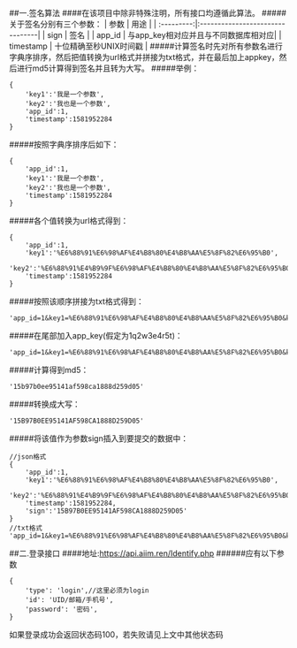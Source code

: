 ##一.签名算法
####在该项目中除非特殊注明，所有接口均遵循此算法。
#####关于签名分别有三个参数：
| 参数        | 用途                            |
| :---------:|:--------------------------------|
| sign       | 签名                            |
| app_id     | 与app_key相对应并且与不同数据库相对应|
| timestamp  | 十位精确至秒UNIX时间戳             |
#####计算签名时先对所有参数名进行字典序排序，然后把值转换为url格式并拼接为txt格式，并在最后加上appkey，然后进行md5计算得到签名并且转为大写。
#####举例：
```
{
    'key1':'我是一个参数',
    'key2':'我也是一个参数',
    'app_id':1,
    'timestamp':1581952284
}
```
#####按照字典序排序后如下：
```
{
    'app_id':1,
    'key1':'我是一个参数',
    'key2':'我也是一个参数',
    'timestamp':1581952284
}
```
#####各个值转换为url格式得到：
```
{
    'app_id':1,
    'key1':'%E6%88%91%E6%98%AF%E4%B8%80%E4%B8%AA%E5%8F%82%E6%95%B0',
    'key2':'%E6%88%91%E4%B9%9F%E6%98%AF%E4%B8%80%E4%B8%AA%E5%8F%82%E6%95%B0',
    'timestamp':1581952284
}
```
#####按照该顺序拼接为txt格式得到：
```
'app_id=1&key1=%E6%88%91%E6%98%AF%E4%B8%80%E4%B8%AA%E5%8F%82%E6%95%B0&key2=%E6%88%91%E4%B9%9F%E6%98%AF%E4%B8%80%E4%B8%AA%E5%8F%82%E6%95%B0&timestamp=1581952284'
```
#####在尾部加入app_key(假定为1q2w3e4r5t)：
```
'app_id=1&key1=%E6%88%91%E6%98%AF%E4%B8%80%E4%B8%AA%E5%8F%82%E6%95%B0&key2=%E6%88%91%E4%B9%9F%E6%98%AF%E4%B8%80%E4%B8%AA%E5%8F%82%E6%95%B0&timestamp=1581952284&app_key=1q2w3e4r5t'
```
#####计算得到md5：
```
'15b97b0ee95141af598ca1888d259d05'
```
#####转换成大写：
```
'15B97B0EE95141AF598CA1888D259D05'
```
#####将该值作为参数sign插入到要提交的数据中：
```
//json格式
{
    'app_id':1,
    'key1':'%E6%88%91%E6%98%AF%E4%B8%80%E4%B8%AA%E5%8F%82%E6%95%B0',
    'key2':'%E6%88%91%E4%B9%9F%E6%98%AF%E4%B8%80%E4%B8%AA%E5%8F%82%E6%95%B0',
    'timestamp':1581952284,
    'sign':'15B97B0EE95141AF598CA1888D259D05'
}
//txt格式
'app_id=1&key1=%E6%88%91%E6%98%AF%E4%B8%80%E4%B8%AA%E5%8F%82%E6%95%B0&key2=%E6%88%91%E4%B9%9F%E6%98%AF%E4%B8%80%E4%B8%AA%E5%8F%82%E6%95%B0&timestamp=1581952284&sign=15B97B0EE95141AF598CA1888D259D05'
```

##二.登录接口
####地址:https://api.aiim.ren/Identify.php
######应有以下参数
```
{
    'type': 'login',//这里必须为login
    'id': 'UID/邮箱/手机号',
    'password': '密码',
}
```
如果登录成功会返回状态码100，若失败请见上文中其他状态码
